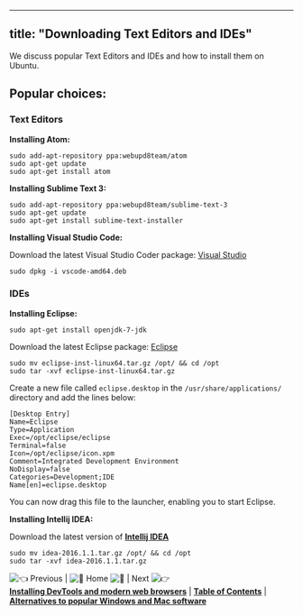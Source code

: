 
---
title: "Downloading Text Editors and IDEs"
---

We discuss popular Text Editors and IDEs and how to install them on Ubuntu.

## Popular choices:

### Text Editors

**Installing Atom:**

    sudo add-apt-repository ppa:webupd8team/atom
    sudo apt-get update
    sudo apt-get install atom

**Installing Sublime Text 3:**

    sudo add-apt-repository ppa:webupd8team/sublime-text-3
    sudo apt-get update
    sudo apt-get install sublime-text-installer

**Installing Visual Studio Code:**

Download the latest Visual Studio Coder package: [Visual Studio](https://code.visualstudio.com/Docs/?dv=linux64_deb)

    sudo dpkg -i vscode-amd64.deb

### IDEs

**Installing Eclipse:**

    sudo apt-get install openjdk-7-jdk

Download the latest Eclipse package: [Eclipse](http://www.eclipse.org/downloads/?osType=linux)

    sudo mv eclipse-inst-linux64.tar.gz /opt/ && cd /opt
    sudo tar -xvf eclipse-inst-linux64.tar.gz

Create a new file called `eclipse.desktop` in the `/usr/share/applications/` directory and add the lines below:

    [Desktop Entry]
    Name=Eclipse 
    Type=Application
    Exec=/opt/eclipse/eclipse
    Terminal=false
    Icon=/opt/eclipse/icon.xpm
    Comment=Integrated Development Environment
    NoDisplay=false
    Categories=Development;IDE
    Name[en]=eclipse.desktop

You can now drag this file to the launcher, enabling you to start Eclipse.

**Installing Intellij IDEA:**

Download the latest version of [**Intellij IDEA**](https://www.jetbrains.com/idea/download)

    sudo mv idea-2016.1.1.tar.gz /opt/ && cd /opt
    sudo tar -xvf idea-2016.1.1.tar.gz

![:point_left:](//forum.freecodecamp.com/images/emoji/emoji_one/point_left.png?v=2 ":point_left:") Previous | ![:book:](//forum.freecodecamp.com/images/emoji/emoji_one/book.png?v=2 ":book:") Home ![:book:](//forum.freecodecamp.com/images/emoji/emoji_one/book.png?v=2 ":book:") | Next ![:point_right:](//forum.freecodecamp.com/images/emoji/emoji_one/point_right.png?v=2 ":point_right:")  
[**Installing DevTools and modern web browsers**](//forum.freecodecamp.com/t/installing-devtools-and-modern-web-browsers/18385) | [**Table of Contents**](//forum.freecodecamp.com/t/setting-up-ubuntu-for-programming/18388) | [**Alternatives to popular Windows and Mac software**](//forum.freecodecamp.com/t/alternatives-to-popular-windows-and-mac-software/18387)
